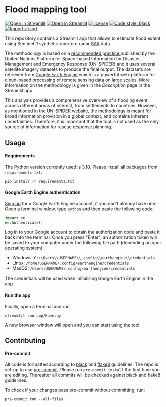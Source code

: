 # Flood mapping tool

[![Open in Streamlit](https://static.streamlit.io/badges/streamlit_badge_black_white.svg)](https://mapaction-flood-mapping-tool-apphome-deploy-to-streamlit-a6blbx.streamlit.app/)
<a href="https://mapaction-flood-mapping-tool-apphome-deploy-to-streamlit-a6blbx.streamlit.app/" target="_blank">![Open in Streamlit](https://static.streamlit.io/badges/streamlit_badge_black_white.svg)</a>
[![license](https://img.shields.io/github/license/OCHA-DAP/pa-aa-toolbox.svg)](https://github.com/mapaction/flood-mapping-tool/blob/main/LICENSE)
[![Code style: black](https://img.shields.io/badge/code%20style-black-000000.svg)](https://github.com/psf/black)
[![Imports: isort](https://img.shields.io/badge/%20imports-isort-%231674b1?style=flat&labelColor=ef8336)](https://pycqa.github.io/isort/)

This repository contains a Streamlit app that allows to estimate flood extent using Sentinel-1 synthetic-aperture radar <a href='https://sentinel.esa.int/web/sentinel/user-guidessentinel-1-sar'>SAR</a> data.

The methodology is based on a <a href='https://un-spider.org/advisory-support/recommended-practices/recommended-\practice-google-earth-engine-flood-mapping'> recommended practice </a> published by the United Nations Platform for Space-based Information for Disaster Management and Emergency Response (UN-SPIDER) and it uses several satellite imagery datasets to produce the final output. The datasets are retrieved from <a href='https://earthengine.google.com/'>Google Earth Engine</a> which is a powerful web-platform for cloud-based processing of remote sensing data on large scales. More information on the methodology is given in the <i>Description</i> page in the Streamlit app.

This analysis provides a comprehensive overview of a flooding event, across different areas of interest, from settlements to countries. However, as mentioned in the UN-SPIDER website, the methodology is meant for broad information provision in a global context, and contains inherent uncertainties. Therefore, it is important that the tool is not used as the only source of information for rescue response planning.

## Usage

#### Requirements

The Python version currently used is 3.10. Please install all packages from
``requirements.txt``:

```shell
pip install -r requirements.txt
```

#### Google Earth Engine authentication

[Sign up](https://signup.earthengine.google.com/) for a Google Earth Engine account, if you don't already have one. Open a terminal window, type `python` and then paste the following code:

```python
import ee
ee.Authenticate()
```

Log in to your Google account to obtain the authorization code and paste it back into the terminal. Once you press "Enter", an authorization token will be saved to your computer under the following file path (depending on your operating system):

- Windows: `C:\\Users\\USERNAME\\.config\\earthengine\\credentials`
- Linux: `/home/USERNAME/.config/earthengine/credentials`
- MacOS: `/Users/USERNAME/.config/earthengine/credentials`

The credentials will be used when initialising Google Earth Engine in the app.

#### Run the app

Finally, open a terminal and run

```shell
streamlit run app/Home.py
```

A new browser window will open and you can start using the tool.

## Contributing

#### Pre-commit

All code is formatted according to
[black](https://github.com/psf/black) and [flake8](https://flake8.pycqa.org/en/latest) guidelines. The repo is set-up to use [pre-commit](https://github.com/pre-commit/pre-commit). Please run ``pre-commit install`` the first time you are editing. Thereafter all commits will be checked against black and flake8 guidelines.

To check if your changes pass pre-commit without committing, run:

```shell
pre-commit run --all-files
```
